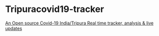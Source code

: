# Tripuracovid19-tracker
<a href="https://thecodezine.com" rel="dofollow">An Open source Covid-19 India/Tripura Real time tracker, analysis &amp; live updates</a>
